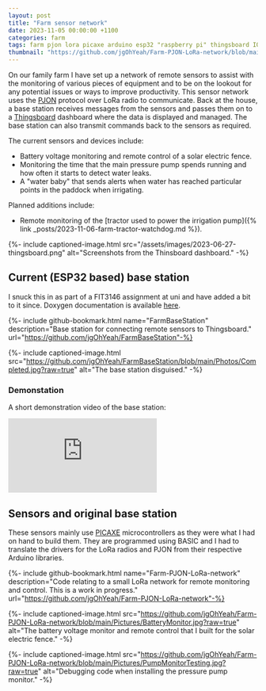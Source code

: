 ```yaml
---
layout: post
title: "Farm sensor network"
date: 2023-11-05 00:00:00 +1100
categories: farm
tags: farm pjon lora picaxe arduino esp32 "raspberry pi" thingsboard IOT university
thumbnail: "https://github.com/jgOhYeah/Farm-PJON-LoRa-network/blob/main/Pictures/BatteryMonitor.jpg?raw=true"
---
```


On our family farm I have set up a network of remote sensors to assist with the monitoring of various pieces of equipment and to be on the lookout for any potential issues or ways to improve productivity. This sensor network uses the [PJON](https://github.com/gioblu/PJON) protocol over LoRa radio to communicate. Back at the house, a base station receives messages from the sensors and passes them on to a [Thingsboard](https://thingsboard.io/) dashboard where the data is displayed and managed. The base station can also transmit commands back to the sensors as required.

The current sensors and devices include:
- Battery voltage monitoring and remote control of a solar electric fence.
- Monitoring the time that the main pressure pump spends running and how often it starts to detect water leaks.
- A "water baby" that sends alerts when water has reached particular points in the paddock when irrigating.

Planned additions include:
- Remote monitoring of the [tractor used to power the irrigation pump]({% link _posts/2023-11-06-farm-tractor-watchdog.md %}).

{%- include captioned-image.html src="/assets/images/2023-06-27-thingsboard.png" alt="Screenshots from the Thinsboard dashboard." -%}

## Current (ESP32 based) base station
I snuck this in as part of a FIT3146 assignment at uni and have added a bit to it since. Doxygen documentation is available [here](https://jgohyeah.github.io/FarmBaseStation/).

{%- include github-bookmark.html name="FarmBaseStation" description="Base station for connecting remote sensors to Thingsboard." url="https://github.com/jgOhYeah/FarmBaseStation"-%}

{%- include captioned-image.html src="https://github.com/jgOhYeah/FarmBaseStation/blob/main/Photos/Completed.jpg?raw=true" alt="The base station disguised." -%}

### Demonstation
A short demonstration video of the base station:
<iframe class="embedded-16by9" src="https://www.youtube-nocookie.com/embed/4jaKtZgRFBU?si=QCZzqgoIEKC1PZCp&amp;start=39" title="YouTube video player" frameborder="0" allow="accelerometer; autoplay; clipboard-write; encrypted-media; gyroscope; picture-in-picture; web-share" allowfullscreen></iframe>

## Sensors and original base station
These sensors mainly use [PICAXE](https://picaxe.com/) microcontrollers as they were what I had on hand to build them. They are programmed using BASIC and I had to translate the drivers for the LoRa radios and PJON from their respective Arduino libraries.

{%- include github-bookmark.html name="Farm-PJON-LoRa-network" description="Code relating to a small LoRa network for remote monitoring and control. This is a work in progress." url="https://github.com/jgOhYeah/Farm-PJON-LoRa-network"-%}

{%- include captioned-image.html src="https://github.com/jgOhYeah/Farm-PJON-LoRa-network/blob/main/Pictures/BatteryMonitor.jpg?raw=true" alt="The battery voltage monitor and remote control that I built for the solar electric fence." -%}

{%- include captioned-image.html src="https://github.com/jgOhYeah/Farm-PJON-LoRa-network/blob/main/Pictures/PumpMonitorTesting.jpg?raw=true" alt="Debugging code when installing the pressure pump monitor." -%}